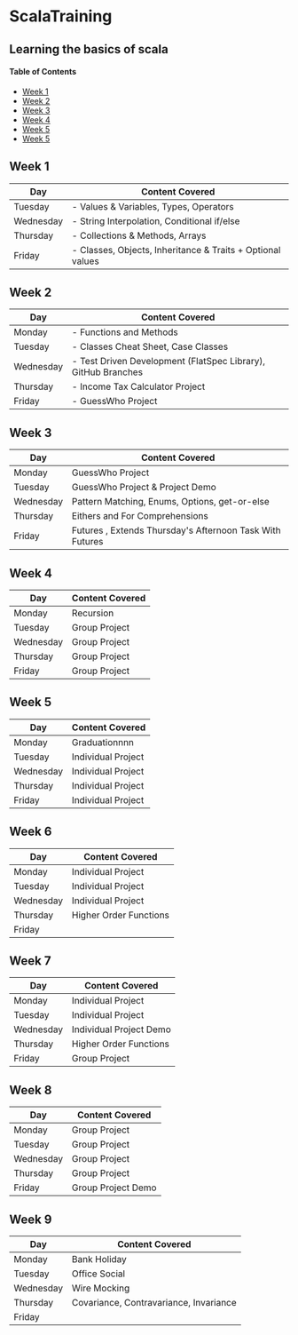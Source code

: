 # ScalaTraining
## Learning the basics of scala


#### Table of Contents
- [Week 1](#Week-1)
- [Week 2](#Week-2)
- [Week 3](#Week-3)
- [Week 4](#Week-4)
- [Week 5](#Week-5)
- [Week 5](#Week-6)

## Week 1
| Day       | Content Covered                                             |                                               
|-----------|-------------------------------------------------------------|
| Tuesday   | - Values & Variables, Types, Operators                      |
| Wednesday | - String Interpolation, Conditional if/else                 | 
| Thursday  | - Collections & Methods, Arrays                             |
| Friday    | - Classes, Objects, Inheritance & Traits  + Optional values | 


## Week 2
| Day       | Content Covered                                               |                                               
|-----------|---------------------------------------------------------------|
| Monday    | - Functions and Methods                                       |
| Tuesday   | - Classes Cheat Sheet, Case Classes                           |
| Wednesday | - Test Driven Development (FlatSpec Library), GitHub Branches | 
| Thursday  | - Income Tax Calculator Project                               |
| Friday    | - GuessWho Project                                            | 


## Week 3
| Day       | Content Covered                                          |                                               
|-----------|----------------------------------------------------------|
| Monday    | GuessWho Project                                         |
| Tuesday   | GuessWho Project & Project Demo                          |
| Wednesday | Pattern Matching, Enums, Options, get-or-else            | 
| Thursday  | Eithers and For Comprehensions                           |
| Friday    | Futures , Extends Thursday's Afternoon Task With Futures | 


## Week 4
| Day       | Content Covered |                                               
|-----------|-----------------|
| Monday    | Recursion       |
| Tuesday   | Group Project   |
| Wednesday | Group Project   | 
| Thursday  | Group Project   |
| Friday    | Group Project   | 

## Week 5
| Day       | Content Covered    |                                               
|-----------|--------------------|
| Monday    | Graduationnnn      |
| Tuesday   | Individual Project |
| Wednesday | Individual Project | 
| Thursday  | Individual Project |
| Friday    | Individual Project | 


## Week 6
| Day       | Content Covered        |                                               
|-----------|------------------------|
| Monday    | Individual Project     |
| Tuesday   | Individual Project     |
| Wednesday | Individual Project     | 
| Thursday  | Higher Order Functions |
| Friday    |                        | 


## Week 7
| Day       | Content Covered        |                                               
|-----------|------------------------|
| Monday    | Individual Project     |
| Tuesday   | Individual Project     |
| Wednesday | Individual Project Demo    | 
| Thursday  | Higher Order Functions |
| Friday    | Group Project          | 


## Week 8
| Day       | Content Covered        |                                               
|-----------|------------------------|
| Monday    | Group Project          | 
| Tuesday   | Group Project          | 
| Wednesday | Group Project          |  
| Thursday  | Group Project          | 
| Friday    | Group Project Demo         | 


## Week 9
| Day       | Content Covered        |                                               
|-----------|------------------------|
| Monday    | Bank Holiday         | 
| Tuesday   | Office Social     |
| Wednesday | Wire Mocking     | 
| Thursday  | Covariance, Contravariance, Invariance |
| Friday    |                        | 


